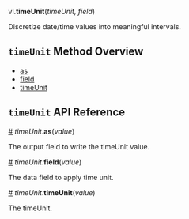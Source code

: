 vl.<b>timeUnit</b>(<em>timeUnit, field</em>)

Discretize date/time values into meaningful intervals.

## <code>timeUnit</code> Method Overview

* <a href="#as">as</a>
* <a href="#field">field</a>
* <a href="#timeUnit">timeUnit</a>

## <code>timeUnit</code> API Reference

<a id="as" href="#as">#</a>
<em>timeUnit</em>.<b>as</b>(<em>value</em>)

The output field to write the timeUnit value.

<a id="field" href="#field">#</a>
<em>timeUnit</em>.<b>field</b>(<em>value</em>)

The data field to apply time unit.

<a id="timeUnit" href="#timeUnit">#</a>
<em>timeUnit</em>.<b>timeUnit</b>(<em>value</em>)

The timeUnit.

